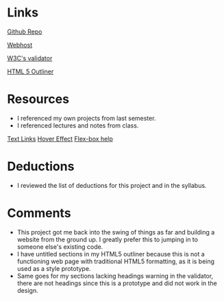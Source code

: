 # Links
[Github Repo](https://github.com/amywilson617/project_final2_wilson_amy)

[Webhost](http://www.amywilson.net/final2_aw2/)

[W3C's validator](https://validator.w3.org/nu/#file)

[HTML 5 Outliner](https://gsnedders.html5.org/outliner/process.py?url=http%3A%2F%2Fwww.amywilson.net%2Ffinal2_aw2%2F)

# Resources
* I referenced my own projects from last semester.
* I referenced lectures and notes from class.

[Text Links](https://www.w3schools.com/css/css_link.asp)
[Hover Effect](https://codepen.io/rauldronca/pen/mEXomp)
[Flex-box help](https://codepen.io/dudleystorey/pen/Kgofa)

# Deductions
* I reviewed the list of deductions for this project and in the syllabus.

# Comments
* This project got me back into the swing of things as far and building a website from the ground up. I greatly prefer this to jumping in to someone else's existing code.
* I have untitled sections in my HTML5 outliner because this is not a functioning web page with traditional HTML5 formatting, as it is being used as a style prototype.
* Same goes for my sections lacking headings warning in the validator, there are not headings since this is a prototype and did not work in the design.
